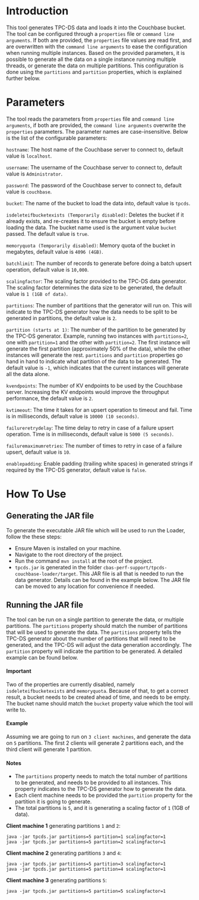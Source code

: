 # Introduction
This tool generates TPC-DS data and loads it into the Couchbase bucket. The tool can be configured through a `properties`
file or `command line arguments`. If both are provided, the `properties` file values are read first, and are overwritten
with the `command line arguments` to ease the configuration when running multiple instances. Based on the provided
parameters, it is possible to generate all the data on a single instance running multiple threads, or generate the
data on multiple partitions. This configuration is done using the `partitions` and `partition` properties, which is
explained further below.

# Parameters
The tool reads the parameters from `properties` file and `command line arguments`, if both are provided, the `command
line arguments` overwrite the `properties` parameters. The parameter names are case-insensitive. Below is the list of
the configurable parameters:

`hostname`: The host name of the Couchbase server to connect to, default value is `localhost`.

`username`: The username of the Couchbase server to connect to, default value is `Administrator`.

`password`: The password of the Couchbase server to connect to, default value is `couchbase`.

`bucket`: The name of the bucket to load the data into, default value is `tpcds`.

`isdeleteifbucketexists (Temporarily disabled)`: Deletes the bucket if it already exists, and re-creates it to ensure
the bucket is empty before loading the data. The bucket name used is the argument value `bucket` passed. The default
value is `true`.

`memoryquota (Temporarily disabled)`: Memory quota of the bucket in megabytes, default value is `4096 (4GB)`.

`batchlimit`: The number of records to generate before doing a batch upsert operation, default value is `10,000`.

`scalingfactor`: The scaling factor provided to the TPC-DS data generator. The scaling factor determines the data size
to be generated, the default value is `1 (1GB of data)`.

`partitions`: The number of partitions that the generator will run on. This will indicate to the TPC-DS generator how
the data needs to be split to be generated in partitions, the default value is `2`.

`partition (starts at 1)`: The number of the partition to be generated by the TPC-DS generator. Example, running two
instances with `partitions=2`, one with `partition=1` and the other with `partition=2`. The first instance will generate
the first partition (approximately 50% of the data), while the other instances will generate the rest. `partitions` and
`partition` properties go hand in hand to indicate what partition of the data to be generated. The default value is
`-1`, which indicates that the current instances will generate all the data alone.

`kvendpoints`: The number of KV endpoints to be used by the Couchbase server. Increasing the KV endpoints would improve
the throughput performance, the default value is `2`.

`kvtimeout`: The time it takes for an upsert operation to timeout and fail. Time is in milliseconds, default value is
`10000 (10 seconds)`.

`failureretrydelay`: The time delay to retry in case of a failure upsert operation. Time is in milliseconds, default
value is `5000 (5 seconds)`.

`failuremaximumretries`: The number of times to retry in case of a failure upsert, default value is `10`.

`enablepadding`: Enable padding (trailing white spaces) in generated strings if required by the TPC-DS generator,
default value is `false`.

# How To Use
## Generating the JAR file
To generate the executable JAR file which will be used to run the Loader, follow the these steps:
- Ensure Maven is installed on your machine.
- Navigate to the root directory of the project.
- Run the command `mvn install` at the root of the project.
- `tpcds.jar` is generated in the folder `cbas-perf-support/tpcds-couchbase-loader/target`. This JAR file is all that is
needed to run the data generator. Details can be found in the example below. The JAR file can be moved to any location
for convenience if needed.

## Running the JAR file
The tool can be run on a single partition to generate the data, or multiple partitions. The `partitions` property should
match the number of partitions that will be used to generate the data. The `partitions` property tells the TPC-DS
generator about the number of partitions that will need to be generated, and the TPC-DS will adjust the data generation
accordingly. The `partition` property will indicate the partition to be generated. A detailed example can be found below.

#### Important
Two of the properties are currently disabled, namely `isdeleteifbucketexists` and `memoryquota`. Because of that, to
get a correct result, a bucket needs to be created ahead of time, and needs to be empty. The bucket name should match
the `bucket` property value which the tool will write to.

#### Example
Assuming we are going to run on `3 client machines`, and generate the data on `5` partitions. The first 2 clients will
generate 2 partitions each, and the third client will generate 1 partition.

#### Notes
- The `partitions` property needs to match the total number of partitions to be generated, and needs
to be provided to all instances. This property indicates to the TPC-DS generator how to generate the data.
- Each client machine needs to be provided the `partition` property for the partition it is going to generate.
- The total partitions is `5`, and it is generating a scaling factor of `1` (1GB of data).

**Client machine 1** generating partitions `1` and `2`:
```
java -jar tpcds.jar partitions=5 partition=1 scalingfactor=1
java -jar tpcds.jar partitions=5 partition=2 scalingfactor=1
```

**Client machine 2** generating partitions `3` and `4`:
```
java -jar tpcds.jar partitions=5 partition=3 scalingfactor=1
java -jar tpcds.jar partitions=5 partition=4 scalingfactor=1
```

**Client machine 3** generating partitions `5`:
```
java -jar tpcds.jar partitions=5 partition=5 scalingfactor=1
```